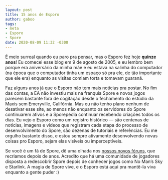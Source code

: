 ```yaml
---
layout: post
title: 15 anos de Esporo
author: gaboo
tags:
- meta
- Esporo
- Spore
date: 2020-08-09 11:32 -0300
---
```

É meio surreal quando eu paro pra pensar, mas o Esporo fez hoje **quinze anos**! Eu comecei esse blog em 9 de agosto de 2005, e eu lembro bem porque era aniversário da minha mãe e eu estava na salinha do computador (na época que o computador tinha um espaço só pra ele, de tão importante que ele era) enquanto as visitas comiam torta e tomavam guaraná.

Faz alguns anos já que o Esporo não tem mais notícias pra postar. No fim das contas, a EA não investiu mais na franquia Spore e novos jogos parecem bastante fora de cogitação desde o fechamento do estúdio da Maxis sem Emeryville, Califórnia. Mas eu não tenho plano nenhum de desativar esse site, ao menos não enquanto os servidores do Spore continuarem ativos e a Sporepédia continuar recebendo criações todos os dias. Eu vejo o Esporo como um registro histórico — são centenas de notícias, imagens e vídeos que registram cada etapa do processo de desenvolvimento do Spore, são dezenas de tutoriais e referências. Eu me orgulho bastante disso, e estou sempre ativamente desenvolvendo novas coisas pro Esporo, sejam elas visíveis ou imperceptíveis.

Se você é um fã de Spore, dê uma olhada nos [nossos novos fóruns](https://forum.esporo.net/), que recriamos depois de anos. Acredito que há uma comunidade de jogadores disposta a redescobrir Spore depois de conhecer jogos como No Man’s Sky e Starlink. A magia de Spore vive, e o Esporo está aqui pra mantê-la viva enquanto a gente puder :)
